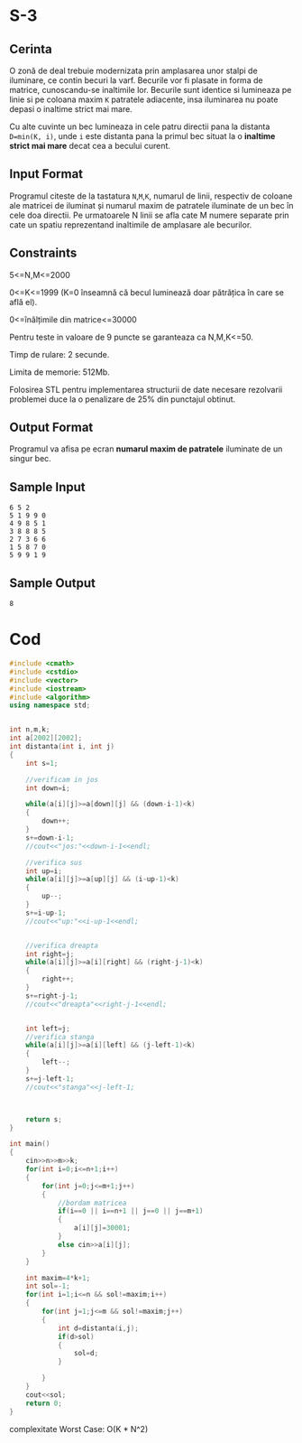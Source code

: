 # S-3

## Cerinta

O zonă de deal trebuie modernizata prin amplasarea unor stalpi de iluminare, ce contin becuri la varf. Becurile vor fi plasate in forma de matrice, cunoscandu-se inaltimile lor. Becurile sunt identice si lumineaza pe linie si pe coloana maxim `K` patratele adiacente, insa iluminarea nu poate depasi o inaltime strict mai mare. 

Cu alte cuvinte un bec lumineaza in cele patru directii pana la distanta `D=min(K, i)`, unde  `i` este distanta pana la primul bec situat la o **inaltime strict mai mare** decat cea a becului curent.

## Input Format

Programul citeste de la tastatura `N`,`M`,`K`, numarul de linii, respectiv de coloane ale matricei de iluminat și numarul maxim de patratele iluminate de un bec în cele doa directii. Pe urmatoarele N linii se afla cate M numere separate prin cate un spatiu reprezentand inaltimile de amplasare ale becurilor.

## Constraints

5<=N,M<=2000

0<=K<=1999 (K=0 înseamnă că becul luminează doar pătrățica în care se află el).

0<=înălțimile din matrice<=30000

Pentru teste in valoare de  9 puncte se garanteaza ca N,M,K<=50.

Timp de rulare: 2 secunde.

Limita de memorie: 512Mb.

Folosirea STL pentru implementarea structurii de date necesare rezolvarii problemei duce la o penalizare de 25% din punctajul obtinut.

## Output Format

Programul va afisa pe ecran **numarul maxim de patratele** iluminate de un singur bec.

## Sample Input
```
6 5 2
5 1 9 9 0
4 9 8 5 1
3 8 8 8 5
2 7 3 6 6
1 5 8 7 0
5 9 9 1 9
```

## Sample Output
```
8
```

# Cod
```c++
#include <cmath>
#include <cstdio>
#include <vector>
#include <iostream>
#include <algorithm>
using namespace std;


int n,m,k;
int a[2002][2002];
int distanta(int i, int j)
{
    int s=1;

    //verificam in jos
    int down=i;

    while(a[i][j]>=a[down][j] && (down-i-1)<k)
    {
        down++;
    }
    s+=down-i-1;
    //cout<<"jos:"<<down-i-1<<endl;

    //verifica sus
    int up=i;
    while(a[i][j]>=a[up][j] && (i-up-1)<k)
    {
        up--;
    }
    s+=i-up-1;
    //cout<<"up:"<<i-up-1<<endl;


    //verifica dreapta
    int right=j;
    while(a[i][j]>=a[i][right] && (right-j-1)<k)
    {
        right++;
    }
    s+=right-j-1;
    //cout<<"dreapta"<<right-j-1<<endl;


    int left=j;
    //verifica stanga
    while(a[i][j]>=a[i][left] && (j-left-1)<k)
    {
        left--;
    }
    s+=j-left-1;
    //cout<<"stanga"<<j-left-1;



    return s;
}

int main() 
{
    cin>>n>>m>>k;
    for(int i=0;i<=n+1;i++)
    {
        for(int j=0;j<=m+1;j++)
        {   
            //bordam matricea
            if(i==0 || i==n+1 || j==0 || j==m+1)
            {
                a[i][j]=30001;
            }
            else cin>>a[i][j];
        }
    }

    int maxim=4*k+1;
    int sol=-1;
    for(int i=1;i<=n && sol!=maxim;i++)
    {
        for(int j=1;j<=m && sol!=maxim;j++)
        {
            int d=distanta(i,j);
            if(d>sol)
            {
                sol=d;
            }

        }
    }
    cout<<sol;
    return 0;
}
```
complexitate Worst Case: O(K * N^2)
